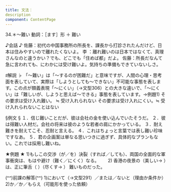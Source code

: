 ```yaml
---
title: 文法：
description
component: ContentPage
---
```



34.＊～難い
動詞：［ます］形 ＋ 難い

♪会話 ♪
佐藤：初代の中国事務所の所長を、課長から打診されたんだけど、日本は住みやすいので離れたくないよ。 李 ：離れ難いのは日本ではなくて、真理さんなのと違うかい？でも、どこでも「住めば都」だよ。 佐藤：所長だなんて急に言われても、にわかには受け難いよ。気持ちの準備もできていないしさ。

♯解説 ♭
「～難い」は「～するのが困難だ」と意味ですが、人間の心理・思考面を表していて、実際は「しようとしても～できない」不可能な事態を表します。この点が類義表現「～にくい」（→文型306）との大きな違いで、「～にくい」は「難しいが、しようと思えば～できる」事態を表しています。→例題1)
その要求は受け入れ難い。 ≒ 受け入れられない その要求は受け入れにくい。≒ 受け入れられないことはない

§例文 §
１．信じ難いことだが、彼は会社の金を使い込んでいたそうだ。
２．彼は得難い人材だ。会社の将来は彼のような若者の肩にかかっている。
３．耐え難きを耐えてこそ、忍耐と言える。
４．これはちょっと言葉では表し難い珍味ですなあ。
５．君の企画案は単なる思いつきに過ぎず、具体的なプランもない。これでは採用し難いね。

★例題 ★
1)もしこの交渉（が／を）決裂（すれば／しても）、両国の全面的な軍事衝突は、もはや避け（難く／にくく）なる。      
2) 香港の夜景の（美しい→ ）は、正に筆舌（ ）（尽くす→ ） 難いものだった。

(^^)前課の解答(^^)
1)において（→文型291）／または／ないと（理由か条件か）
2)か／か／もらえ（可能形を使った依頼）
